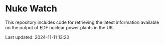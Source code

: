 # Nuke Watch

This repository includes code for retrieving the latest information available on the output of EDF nuclear power plants in the UK.

Last updated: 2024-11-11 13:20